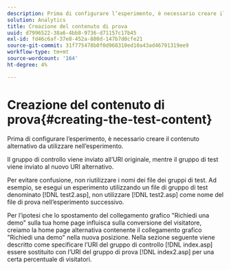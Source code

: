 ```yaml
---
description: Prima di configurare l’esperimento, è necessario creare il contenuto alternativo da utilizzare nell’esperimento.
solution: Analytics
title: Creazione del contenuto di prova
uuid: d7996522-38a6-4bb8-9736-d71157c17b45
exl-id: fd46c6af-37e8-452a-880d-147b7d0cfe21
source-git-commit: 31f775478b0f0d968310ed10a43ad46791319ee9
workflow-type: tm+mt
source-wordcount: '164'
ht-degree: 4%

---
```


# Creazione del contenuto di prova{#creating-the-test-content}

Prima di configurare l’esperimento, è necessario creare il contenuto alternativo da utilizzare nell’esperimento.

Il gruppo di controllo viene inviato all’URI originale, mentre il gruppo di test viene inviato al nuovo URI alternativo.

Per evitare confusione, non riutilizzare i nomi dei file dei gruppi di test. Ad esempio, se esegui un esperimento utilizzando un file di gruppo di test denominato [!DNL test2.asp], non utilizzare [!DNL test2.asp] come nome del file di prova nell’esperimento successivo.

Per l’ipotesi che lo spostamento del collegamento grafico &quot;Richiedi una demo&quot; sulla tua home page influisca sulla conversione del visitatore, creiamo la home page alternativa contenente il collegamento grafico &quot;Richiedi una demo&quot; nella nuova posizione. Nella sezione seguente viene descritto come specificare l’URI del gruppo di controllo [!DNL index.asp] essere sostituito con l’URI del gruppo di prova [!DNL index2.asp] per una certa percentuale di visitatori.

